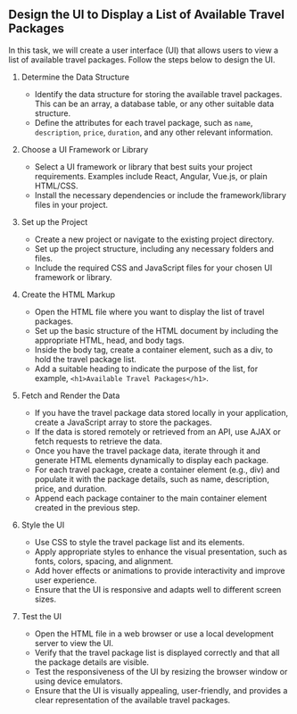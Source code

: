 

## Design the UI to Display a List of Available Travel Packages

In this task, we will create a user interface (UI) that allows users to view a list of available travel packages. Follow the steps below to design the UI.

1. Determine the Data Structure
   - Identify the data structure for storing the available travel packages. This can be an array, a database table, or any other suitable data structure.
   - Define the attributes for each travel package, such as `name`, `description`, `price`, `duration`, and any other relevant information.

2. Choose a UI Framework or Library
   - Select a UI framework or library that best suits your project requirements. Examples include React, Angular, Vue.js, or plain HTML/CSS.
   - Install the necessary dependencies or include the framework/library files in your project.

3. Set up the Project
   - Create a new project or navigate to the existing project directory.
   - Set up the project structure, including any necessary folders and files.
   - Include the required CSS and JavaScript files for your chosen UI framework or library.

4. Create the HTML Markup
   - Open the HTML file where you want to display the list of travel packages.
   - Set up the basic structure of the HTML document by including the appropriate HTML, head, and body tags.
   - Inside the body tag, create a container element, such as a div, to hold the travel package list.
   - Add a suitable heading to indicate the purpose of the list, for example, `<h1>Available Travel Packages</h1>`.

5. Fetch and Render the Data
   - If you have the travel package data stored locally in your application, create a JavaScript array to store the packages.
   - If the data is stored remotely or retrieved from an API, use AJAX or fetch requests to retrieve the data.
   - Once you have the travel package data, iterate through it and generate HTML elements dynamically to display each package.
   - For each travel package, create a container element (e.g., div) and populate it with the package details, such as name, description, price, and duration.
   - Append each package container to the main container element created in the previous step.

6. Style the UI
   - Use CSS to style the travel package list and its elements.
   - Apply appropriate styles to enhance the visual presentation, such as fonts, colors, spacing, and alignment.
   - Add hover effects or animations to provide interactivity and improve user experience.
   - Ensure that the UI is responsive and adapts well to different screen sizes.

7. Test the UI
   - Open the HTML file in a web browser or use a local development server to view the UI.
   - Verify that the travel package list is displayed correctly and that all the package details are visible.
   - Test the responsiveness of the UI by resizing the browser window or using device emulators.
   - Ensure that the UI is visually appealing, user-friendly, and provides a clear representation of the available travel packages.
